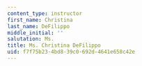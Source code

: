 ```yaml
---
content_type: instructor
first_name: Christina
last_name: DeFilippo
middle_initial: ''
salutation: Ms.
title: Ms. Christina DeFilippo
uid: f7f75b23-4bd8-39c0-692d-4641e658c42e
---
```

